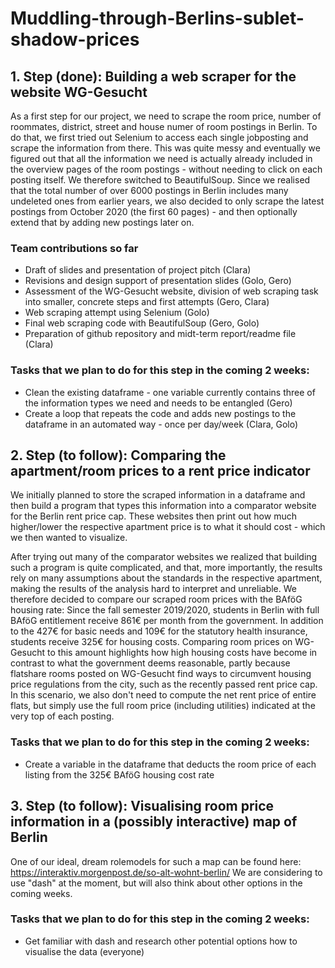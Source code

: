 # Muddling-through-Berlins-sublet-shadow-prices


## 1. Step (done): Building a web scraper for the website WG-Gesucht 

As a first step for our project, we need to scrape the room price, number of roommates, district, street and house numer of room postings in Berlin. To do that, we first tried out Selenium to access each single jobposting and scrape the information from there. This was quite messy and eventually we figured out that all the information we need is actually already included in the overview pages of the room postings - without needing to click on each posting itself. We therefore switched to BeautifulSoup. Since we realised that the total number of over 6000 postings in Berlin includes many undeleted ones from earlier years, we also decided to only scrape the latest postings from October 2020 (the first 60 pages) - and then optionally extend that by adding new postings later on. 

### Team contributions so far
- Draft of slides and presentation of project pitch (Clara)
- Revisions and design support of presentation slides (Golo, Gero)
- Assessment of the WG-Gesucht website, division of web scraping task into smaller, concrete steps and first attempts (Gero, Clara)
- Web scraping attempt using Selenium (Golo)
- Final web scraping code with BeautifulSoup (Gero, Golo)
- Preparation of github repository and midt-term report/readme file (Clara) 

### Tasks that we plan to do for this step in the coming 2 weeks: 
- Clean the existing dataframe - one variable currently contains three of the information types we need and needs to be entangled (Gero)
- Create a loop that repeats the code and adds new postings to the dataframe in an automated way - once per day/week (Clara, Golo)


## 2. Step (to follow): Comparing the apartment/room prices to a rent price indicator 

We initially planned to store the scraped information in a dataframe and then build a program that types this information into a comparator website for the Berlin rent price cap. These websites then print out how much higher/lower the respective apartment price is to what it should cost - which we then wanted to visualize. 

After trying out many of the comparator websites we realized that building such a program is quite complicated, and that, more importantly, the results rely on many assumptions about the standards in the respective apartment, making the results of the analysis hard to interpret and unreliable. We therefore decided to compare our scraped room prices with the BAföG housing rate: Since the fall semester 2019/2020, students in Berlin with full BAföG entitlement receive 861€ per month from the government. In addition to the 427€ for basic needs and 109€ for the statutory health insurance, students receive 325€ for housing costs. Comparing room prices on WG-Gesucht to this amount highlights how high housing costs have become in contrast to what the government deems reasonable, partly because flatshare rooms posted on WG-Gesucht find ways to circumvent housing price regulations from the city, such as the recently passed rent price cap. In this scenario, we also don't need to compute the net rent price of entire flats, but simply use the full room price (including utilities) indicated at the very top of each posting. 

### Tasks that we plan to do for this step in the coming 2 weeks: 
- Create a variable in the dataframe that deducts the room price of each listing from the 325€ BAföG housing cost rate


## 3. Step (to follow): Visualising room price information in a (possibly interactive) map of Berlin

One of our ideal, dream rolemodels for such a map can be found here: https://interaktiv.morgenpost.de/so-alt-wohnt-berlin/
We are considering to use "dash" at the moment, but will also think about other options in the coming weeks. 

### Tasks that we plan to do for this step in the coming 2 weeks: 
- Get familiar with dash and research other potential options how to visualise the data (everyone)
